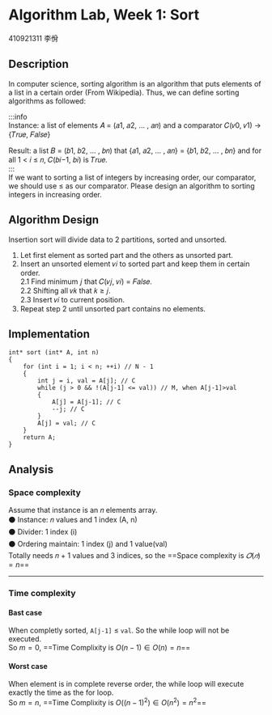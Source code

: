 # Algorithm Lab, Week 1: Sort
410921311 李佾

## Description  
In computer science, sorting algorithm is an algorithm that puts elements of a list in a certain
order (From Wikipedia). Thus, we can define sorting algorithms as followed:

:::info  
Instance: a list of elements 𝐴 = (𝑎1, 𝑎2, … , 𝑎𝑛) and a comparator 𝐶(𝑣0, 𝑣1) → {𝑇𝑟𝑢𝑒, 𝐹𝑎𝑙𝑠𝑒}  

Result: a list 𝐵 = (𝑏1, 𝑏2, … , 𝑏𝑛) that {𝑎1, 𝑎2, … , 𝑎𝑛} = {𝑏1, 𝑏2, … , 𝑏𝑛} and for all 1 < 𝑖 ≤ 𝑛, 𝐶(𝑏𝑖−1, 𝑏𝑖) is 𝑇𝑟𝑢𝑒.  
:::  
If we want to sorting a list of integers by increasing order, our comparator, we should use ≤ as our comparator. Please design an algorithm to sorting integers in increasing order. 


## Algorithm Design  

Insertion sort will divide data to 2 partitions, sorted and unsorted.
1. Let first element as sorted part and the others as unsorted part.  
2. Insert an unsorted element 𝑣𝑖 to sorted part and keep them in certain   order.  
    2.1 Find minimum 𝑗 that 𝐶(𝑣𝑗, 𝑣𝑖) = 𝐹𝑎𝑙𝑠𝑒.  
    2.2 Shifting all 𝑣𝑘 that 𝑘 ≥ 𝑗.  
    2.3 Insert 𝑣𝑖 to current position.  
3. Repeat step 2 until unsorted part contains no elements.  

## Implementation  
```cpp=
int* sort (int* A, int n)
{
    for (int i = 1; i < n; ++i) // N - 1
    {
        int j = i, val = A[j]; // C
        while (j > 0 && !(A[j-1] <= val)) // M, when A[j-1]>val
        {
            A[j] = A[j-1]; // C
            --j; // C
        }
        A[j] = val; // C
    }
    return A;
}
```

## Analysis  
### Space complexity  
Assume that instance is an 𝑛 elements array.  
⚫ Instance: 𝑛 values and 1 index (A, n)  
⚫ Divider: 1 index (i)  
⚫ Ordering maintain: 1 index (j) and 1 value(val)  
Totally needs 𝑛 + 1 values and 3 indices, so the ==Space complexity is $𝑂(𝑛)=n$==

---
### Time complexity  
#### Bast case  
When completly sorted, ```A[j-1]``` $\le$ ```val```. So the while loop will not be executed.  
So $m=0$, ==Time Complixity is $O(n-1) \in O(n) = n$==  
#### Worst case  
When element is in complete reverse order, the while loop will execute exactly the time as the for loop.  
So $m=n$, ==Time Complixity is $O((n-1)^2) \in O(n^2) = n^2$==  
